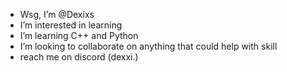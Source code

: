 -  Wsg, I’m @Dexixs
-  I’m interested in learning 
-  I’m learning C++ and Python
-  I’m looking to collaborate on anything that could help with skill
-  reach me on discord (dexxi.)

